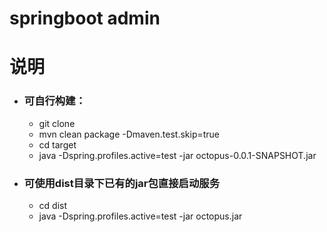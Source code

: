 # springboot admin

# 说明

- ### 可自行构建：
  - git clone
  - mvn clean package -Dmaven.test.skip=true
  - cd target
  - java -Dspring.profiles.active=test -jar octopus-0.0.1-SNAPSHOT.jar

- ### 可使用dist目录下已有的jar包直接启动服务
  - cd dist
  - java -Dspring.profiles.active=test -jar octopus.jar
